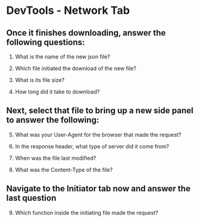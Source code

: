 # DevTools - Network Tab

## Once it finishes downloading, answer the following questions:
1. What is the name of the new json file?

2. Which file initiated the download of the new file?

3. What is its file size?

4. How long did it take to download?


## Next, select that file to bring up a new side panel to answer the following:

5. What was your User-Agent for the browser that made the request?

6. In the response header, what type of server did it come from?

7. When was the file last modified?

8. What was the Content-Type of the file?

## Navigate to the Initiator tab now and answer the last question

9. Which function inside the initiating file made the request?
